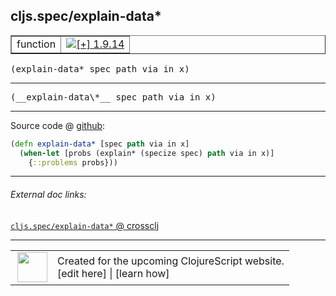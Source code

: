 ## cljs.spec/explain-data\*



 <table border="1">
<tr>
<td>function</td>
<td><a href="https://github.com/cljsinfo/cljs-api-docs/tree/1.9.14"><img valign="middle" alt="[+] 1.9.14" title="Added in 1.9.14" src="https://img.shields.io/badge/+-1.9.14-lightgrey.svg"></a> </td>
</tr>
</table>

<samp>(explain-data\* spec path via in x)</samp><br>

---

 <samp>
(__explain-data\*__ spec path via in x)<br>
</samp>

---







Source code @ [github]():

```clj
(defn explain-data* [spec path via in x]
  (when-let [probs (explain* (specize spec) path via in x)]
    {::problems probs}))
```

<!--
Repo - tag - source tree - lines:

 <pre>

</pre>

-->

---



###### External doc links:

[`cljs.spec/explain-data*` @ crossclj](http://crossclj.info/fun/cljs.spec.cljs/explain-data*.html)<br>

---

 <table>
<tr><td>
<img valign="middle" align="right" width="48px" src="http://i.imgur.com/Hi20huC.png">
</td><td>
Created for the upcoming ClojureScript website.<br>
[edit here] | [learn how]
</td></tr></table>

[edit here]:https://github.com/cljsinfo/cljs-api-docs/blob/master/cljsdoc/cljs.spec/explain-dataSTAR.cljsdoc
[learn how]:https://github.com/cljsinfo/cljs-api-docs/wiki/cljsdoc-files

<!--

This information was too distracting to show to readers, but I'll leave it
commented here since it is helpful to:

- pretty-print the data used to generate this document
- and show how to retrieve that data



The API data for this symbol:

```clj
{:ns "cljs.spec",
 :name "explain-data*",
 :signature ["[spec path via in x]"],
 :name-encode "explain-dataSTAR",
 :history [["+" "1.9.14"]],
 :type "function",
 :full-name-encode "cljs.spec/explain-dataSTAR",
 :source {:code "(defn explain-data* [spec path via in x]\n  (when-let [probs (explain* (specize spec) path via in x)]\n    {::problems probs}))",
          :title "Source code",
          :repo "clojurescript",
          :tag "r1.9.14",
          :filename "src/main/cljs/cljs/spec.cljs",
          :lines [141 143],
          :url "https://github.com/clojure/clojurescript/blob/r1.9.14/src/main/cljs/cljs/spec.cljs#L141-L143"},
 :usage ["(explain-data* spec path via in x)"],
 :full-name "cljs.spec/explain-data*",
 :cljsdoc-url "https://github.com/cljsinfo/cljs-api-docs/blob/master/cljsdoc/cljs.spec/explain-dataSTAR.cljsdoc"}

```

Retrieve the API data for this symbol:

```clj
;; from Clojure REPL
(require '[clojure.edn :as edn])
(-> (slurp "https://raw.githubusercontent.com/cljsinfo/cljs-api-docs/catalog/cljs-api.edn")
    (edn/read-string)
    (get-in [:symbols "cljs.spec/explain-data*"]))
```

-->
